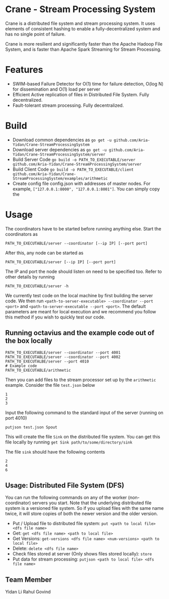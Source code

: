 # Crane - Stream Processing System 

Crane is a distributed file system and stream processing system. It uses elements of consistent hashing to 
enable a fully-decentralized system and has no single point of failure. 

Crane is more resilient and significantly faster than the Apache Hadoop File System, and is faster than 
Apache Spark Streaming for Stream Processing.

# Features
- SWIM-based Failure Detector for O(1) time for failure detection,  O(log N) for dissemination and O(1) load per 
server
- Efficient Active replication of files in Distributed File System. Fully decentralized.
- Fault-tolerant stream processing. Fully decentralized.

# Build

- Download common dependencies as ```go get -u github.com/Aria-Yidan/Crane-StreamProcessingSystem```
- Download server dependencies as ```go get -u github.com/Aria-Yidan/Crane-StreamProcessingSystem/server```
- Build Server Code ```go build -o PATH_TO_EXECUTABLE/server github.com/Aria-Yidan/Crane-StreamProcessingSystem/server```
- Build Client Code ```go build -o PATH_TO_EXECUTABLE/client github.com/Aria-Yidan/Crane-StreamProcessingSystem/examples/arithmetic```
- Create config file config.json with addresses of master nodes. For example, 
``["127.0.0.1:8000", "127.0.0.1:8001"]``. You can simply copy the 

# Usage

The coordinators have to be started before running anything else. Start the coordinators as
```
PATH_TO_EXECUTABLE/server --coordinator [--ip IP] [--port port]
```
After this, any node can be started as
```
PATH_TO_EXECUTABLE/server [--ip IP] [--port port]
```
The IP and port the node should listen on need to be specified too. Refer to other details by running
```
PATH_TO_EXECUTABLE/server -h
```

We currently test code on the local machine by first building the server code.
We then run `<path-to-server-executable> --coordinator --port <port>` and `<path-to-server-executable --port <port>`. 
The default parameters are meant for local execution and we recommend you follow 
this method if you wish to quickly test our code.


## Running octavius and the example code out of the box locally
```
PATH_TO_EXECUTABLE/server --coordinator --port 4001
PATH_TO_EXECUTABLE/server --coordinator --port 4002
PATH_TO_EXECUTALBE/server --port 4010
# Example code
PATH_TO_EXECUTABLE/arithmetic
```

Then you can add files to the stream processor set up by the `arithmetic` example. Consider the file `test.json` below
```
1
2
3
```

Input the following command to the standard input of the server (running on port 4010)
```
putjson test.json Spout
```

This will create the file `Sink` on the distributed file system. You can get this file locally by running 
`get Sink path/to/some/directory/sink`

The file `sink` should have the following contents
```
2
4
6
```

## Usage: Distributed File System (DFS)
You can run the following commands on any of the worker (non-coordinator) servers you start. Note that the 
underlying distributed file system is a versioned file system. So if you upload files with the same name twice, it 
will store copies of both the newer version and the older version.

- Put / Upload file to distributed file system: `put <path to local file> <dfs file name>`
- Get: `get <dfs file name> <path to local file>`
- Get Versions: `get-versions <dfs file name> <num-versions> <path to local file>`
- Delete: `delete <dfs file name>`
- Check files stored at server (Only shows files stored locally): `store`
- Put data for stream processing: `putjson <path to local file> <dfs file name>`

## Team Member
Yidan Li
Rahul Govind
